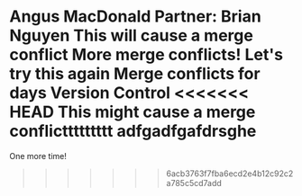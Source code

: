 Angus MacDonald
Partner: Brian Nguyen
This will cause a merge conflict
More merge conflicts!
Let's try this again
Merge conflicts for days
Version Control
<<<<<<< HEAD
This might cause a merge conflicttttttttt
adfgadfgafdrsghe
=======
One more time!
>>>>>>> 6acb3763f7fba6ecd2e4b12c92c2a785c5cd7add
